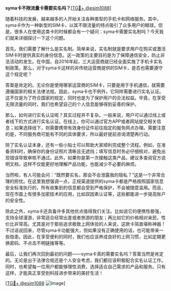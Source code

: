 **syma卡不限流量卡需要实名吗？**[[TG💪+ @esim1088](https://t.me/s/esim1088)]

随着科技的发展，越来越多的人开始关注各种类型的手机卡和网络服务。其中，syma卡作为一种新型的SIM卡，以其不限流量的特点吸引了众多用户的眼球。但是，很多人在使用这类卡的时候都会有一个疑问：syma卡需要实名制吗？今天我们就来详细探讨一下这个问题。

首先，我们需要了解什么是实名制。简单来说，实名制就是要求用户在购买或激活SIM卡时提供真实的身份信息。这一政策的主要目的是为了保障通信安全，防止非法活动的发生。在中国，自2016年起，三大运营商就已经全面实施了手机卡实名制政策。那么，对于syma卡这样的非传统运营商提供的SIM卡，是否也需要遵守这个规定呢？

答案是肯定的。无论你是使用哪家运营商的SIM卡，只要是用于手机通信，就需要遵循国家的相关法律法规。因此，syma卡也不例外，它同样需要进行实名认证。这不仅是为了符合国家的规定，同时也是为了保护用户的合法权益。毕竟，在享受无限流量的同时，我们也希望自己的个人信息能够得到妥善的保护。

那么，如何进行实名认证呢？其实过程并不复杂。一般来说，用户可以通过线上或者线下的方式进行实名认证。在线上，你可以通过官方APP或者网站提交相关信息；如果选择线下，则需要携带有效身份证件前往指定的服务网点办理。需要注意的是，不同服务商可能有不同的具体要求，所以最好提前咨询清楚再行动。

除了实名认证本身，还有一些小贴士可以帮助大家顺利完成整个流程。例如，在准备资料时，确保你的身份证照片清晰且无遮挡；填写信息时务必仔细核对，避免出现错误导致审核不通过。此外，如果你是第一次接触这类产品，建议多查阅官方说明文档，这样不仅能更好地理解产品功能，也能减少不必要的麻烦。

当然啦，有人可能会问：“既然要实名，那会不会泄露我的隐私？”这是一个非常合理的担忧。在这里我想强调一点，正规渠道提供的syma卡都是严格按照国家信息安全标准执行的，所有收集到的信息都会受到严格保护，不会被随意滥用。而且，现在市面上有很多加密技术的应用，比如双因素认证等，这些都能进一步提高账户的安全性。

除此之外，syma卡还具备许多其他优点值得我们关注。比如说它的便携性极强，支持全球漫游，非常适合经常出差或者旅游的朋友；再比如它的价格相对亲民，性价比非常高。尤其是对于那些追求极致上网体验的人来说，这款卡简直堪称神器！不过话说回来，尽管syma卡功能强大，但如果没有正确使用的话，也可能带来一些隐患。因此，在享受便利的同时，我们也应该养成良好的上网习惯，比如定期更换密码、不点击不明链接等等。

最后，让我们再次回到最初的问题——syma卡真的需要实名吗？答案当然是肯定的。无论是出于法律合规还是个人安全考虑，我们都应该积极配合实名认证工作。同时，也希望每一位用户都能够理性消费，选择适合自己需求的产品和服务。只有这样，才能真正享受到科技进步带来的美好生活！

[[TG💪+ @esim1088](https://t.me/s/esim1088) ![Image](https://i.postimg.cc/4NQfJmqS/Snipaste-2025-05-13-00-14-12.png)]